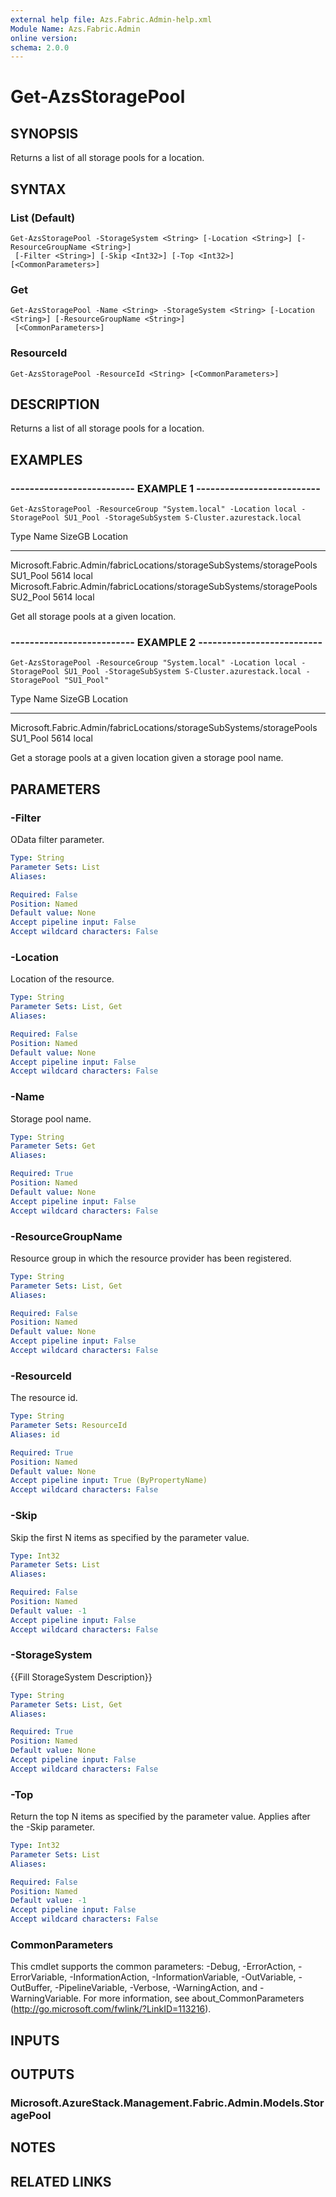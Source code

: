 ```yaml
---
external help file: Azs.Fabric.Admin-help.xml
Module Name: Azs.Fabric.Admin
online version: 
schema: 2.0.0
---
```


# Get-AzsStoragePool

## SYNOPSIS
Returns a list of all storage pools for a location.

## SYNTAX

### List (Default)
```
Get-AzsStoragePool -StorageSystem <String> [-Location <String>] [-ResourceGroupName <String>]
 [-Filter <String>] [-Skip <Int32>] [-Top <Int32>] [<CommonParameters>]
```

### Get
```
Get-AzsStoragePool -Name <String> -StorageSystem <String> [-Location <String>] [-ResourceGroupName <String>]
 [<CommonParameters>]
```

### ResourceId
```
Get-AzsStoragePool -ResourceId <String> [<CommonParameters>]
```

## DESCRIPTION
Returns a list of all storage pools for a location.

## EXAMPLES

### -------------------------- EXAMPLE 1 --------------------------
```
Get-AzsStoragePool -ResourceGroup "System.local" -Location local -StoragePool SU1_Pool -StorageSubSystem S-Cluster.azurestack.local
```

Type                                                                  Name     SizeGB Location
----                                                                  ----     ------ --------
Microsoft.Fabric.Admin/fabricLocations/storageSubSystems/storagePools SU1_Pool 5614   local
Microsoft.Fabric.Admin/fabricLocations/storageSubSystems/storagePools SU2_Pool 5614   local

Get all storage pools at a given location.

### -------------------------- EXAMPLE 2 --------------------------
```
Get-AzsStoragePool -ResourceGroup "System.local" -Location local -StoragePool SU1_Pool -StorageSubSystem S-Cluster.azurestack.local -StoragePool "SU1_Pool"
```

Type                                                                  Name     SizeGB Location
----                                                                  ----     ------ --------
Microsoft.Fabric.Admin/fabricLocations/storageSubSystems/storagePools SU1_Pool 5614   local

Get a storage pools at a given location given a storage pool name.

## PARAMETERS

### -Filter
OData filter parameter.

```yaml
Type: String
Parameter Sets: List
Aliases: 

Required: False
Position: Named
Default value: None
Accept pipeline input: False
Accept wildcard characters: False
```

### -Location
Location of the resource.

```yaml
Type: String
Parameter Sets: List, Get
Aliases: 

Required: False
Position: Named
Default value: None
Accept pipeline input: False
Accept wildcard characters: False
```

### -Name
Storage pool name.

```yaml
Type: String
Parameter Sets: Get
Aliases: 

Required: True
Position: Named
Default value: None
Accept pipeline input: False
Accept wildcard characters: False
```

### -ResourceGroupName
Resource group in which the resource provider has been registered.

```yaml
Type: String
Parameter Sets: List, Get
Aliases: 

Required: False
Position: Named
Default value: None
Accept pipeline input: False
Accept wildcard characters: False
```

### -ResourceId
The resource id.

```yaml
Type: String
Parameter Sets: ResourceId
Aliases: id

Required: True
Position: Named
Default value: None
Accept pipeline input: True (ByPropertyName)
Accept wildcard characters: False
```

### -Skip
Skip the first N items as specified by the parameter value.

```yaml
Type: Int32
Parameter Sets: List
Aliases: 

Required: False
Position: Named
Default value: -1
Accept pipeline input: False
Accept wildcard characters: False
```

### -StorageSystem
{{Fill StorageSystem Description}}

```yaml
Type: String
Parameter Sets: List, Get
Aliases: 

Required: True
Position: Named
Default value: None
Accept pipeline input: False
Accept wildcard characters: False
```

### -Top
Return the top N items as specified by the parameter value.
Applies after the -Skip parameter.

```yaml
Type: Int32
Parameter Sets: List
Aliases: 

Required: False
Position: Named
Default value: -1
Accept pipeline input: False
Accept wildcard characters: False
```

### CommonParameters
This cmdlet supports the common parameters: -Debug, -ErrorAction, -ErrorVariable, -InformationAction, -InformationVariable, -OutVariable, -OutBuffer, -PipelineVariable, -Verbose, -WarningAction, and -WarningVariable. For more information, see about_CommonParameters (http://go.microsoft.com/fwlink/?LinkID=113216).

## INPUTS

## OUTPUTS

### Microsoft.AzureStack.Management.Fabric.Admin.Models.StoragePool

## NOTES

## RELATED LINKS

